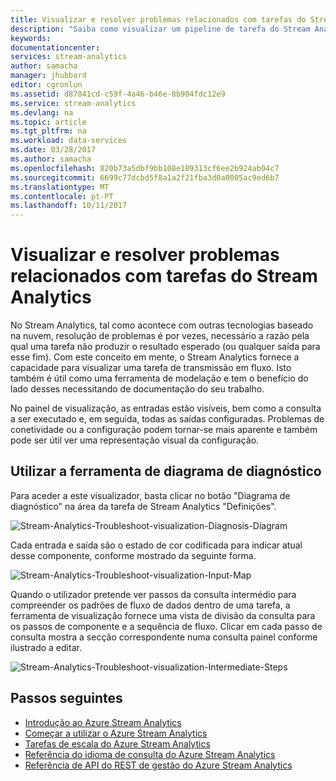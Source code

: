 ```yaml
---
title: Visualizar e resolver problemas relacionados com tarefas do Stream Analytics | Microsoft Docs
description: "Saiba como visualizar um pipeline de tarefa do Stream Analytics para o self-service de resolução de problemas com a funcionalidade de diagrama de diagnóstico."
keywords: 
documentationcenter: 
services: stream-analytics
author: samacha
manager: jhubbard
editor: cgronlun
ms.assetid: d87841cd-c59f-4a46-b46e-8b904fdc12e9
ms.service: stream-analytics
ms.devlang: na
ms.topic: article
ms.tgt_pltfrm: na
ms.workload: data-services
ms.date: 03/28/2017
ms.author: samacha
ms.openlocfilehash: 820b73a5dbf9bb108e189313cf6ee2b924ab04c7
ms.sourcegitcommit: 6699c77dcbd5f8a1a2f21fba3d0a0005ac9ed6b7
ms.translationtype: MT
ms.contentlocale: pt-PT
ms.lasthandoff: 10/11/2017
---
```

# <a name="visualize-and-troubleshoot-stream-analytics-jobs"></a>Visualizar e resolver problemas relacionados com tarefas do Stream Analytics
No Stream Analytics, tal como acontece com outras tecnologias baseado na nuvem, resolução de problemas é por vezes, necessário a razão pela qual uma tarefa não produzir o resultado esperado (ou qualquer saída para esse fim). Com este conceito em mente, o Stream Analytics fornece a capacidade para visualizar uma tarefa de transmissão em fluxo. Isto também é útil como uma ferramenta de modelação e tem o benefício do lado desses necessitando de documentação do seu trabalho.

No painel de visualização, as entradas estão visíveis, bem como a consulta a ser executado e, em seguida, todas as saídas configuradas. Problemas de conetividade ou a configuração podem tornar-se mais aparente e também pode ser útil ver uma representação visual da configuração.

## <a name="using-the-diagnosis-diagram-tool"></a>Utilizar a ferramenta de diagrama de diagnóstico
Para aceder a este visualizador, basta clicar no botão "Diagrama de diagnóstico" na área da tarefa de Stream Analytics "Definições".

![Stream-Analytics-Troubleshoot-visualization-Diagnosis-Diagram](./media/stream-analytics-troubleshoot-visualization/stream-analytics-troubleshoot-visualization-diagnosis-diagram1.png)

Cada entrada e saída são o estado de cor codificada para indicar atual desse componente, conforme mostrado da seguinte forma.

![Stream-Analytics-Troubleshoot-visualization-Input-Map](./media/stream-analytics-troubleshoot-visualization/stream-analytics-troubleshoot-visualization-input-map.png)

Quando o utilizador pretende ver passos da consulta intermédio para compreender os padrões de fluxo de dados dentro de uma tarefa, a ferramenta de visualização fornece uma vista de divisão da consulta para os passos de componente e a sequência de fluxo. Clicar em cada passo de consulta mostra a secção correspondente numa consulta painel conforme ilustrado a editar. 

![Stream-Analytics-Troubleshoot-visualization-Intermediate-Steps](./media/stream-analytics-troubleshoot-visualization/stream-analytics-troubleshoot-visualization-intermediate-steps.png)

## <a name="next-steps"></a>Passos seguintes
* [Introdução ao Azure Stream Analytics](stream-analytics-introduction.md)
* [Começar a utilizar o Azure Stream Analytics](stream-analytics-real-time-fraud-detection.md)
* [Tarefas de escala do Azure Stream Analytics](stream-analytics-scale-jobs.md)
* [Referência do idioma de consulta do Azure Stream Analytics](https://msdn.microsoft.com/library/azure/dn834998.aspx)
* [Referência de API do REST de gestão do Azure Stream Analytics](https://msdn.microsoft.com/library/azure/dn835031.aspx)

